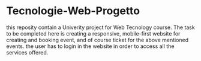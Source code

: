 # Tecnologie-Web-Progetto
this reposity contain a Univerity project for Web Tecnology course. 
The task to be completed here is creating a responsive, mobile-first website for creating and booking event, and of course ticket for the above mentioned events.
the user has to login in the website in order to access all the services offered.
